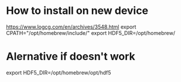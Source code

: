 # How to install on new device

https://www.logcg.com/en/archives/3548.html
export CPATH="/opt/homebrew/include/"
export HDF5_DIR=/opt/homebrew/

# Alernative if doesn't work
export HDF5_DIR=/opt/homebrew/opt/hdf5
